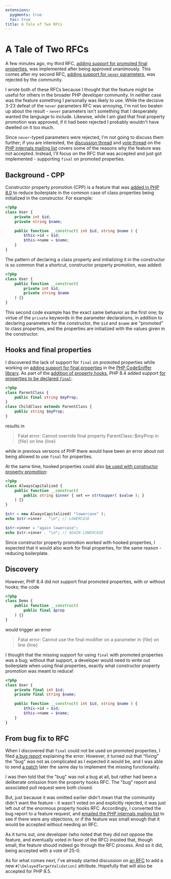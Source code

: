 ```yaml
---
extensions:
  pygments: true
  toc: true
title: A Tale of Two RFCs
---
```


# A Tale of Two RFCs

A few minutes ago, my third RFC,
[adding support for promoted final properties][final-promotion], was implemented
after being approved unanimously. This comes after my second RFC,
[adding support for `never` parameters][never-params-rfc], was rejected by the
community.

I wrote both of these RFCs because I thought that the feature might be useful
for others in the broader PHP developer community. In neither case was the
feature something I personally was likely to use. While the decisive 3-23
defeat of the `never` parameters RFC was annoying, I'm not too beaten up about
the result - `never` parameters isn't something that I desperately wanted the
language to include. Likewise, while I am glad that final property promotion was
approved, if it had been rejected I probably wouldn't have dwelled on it too
much.

Since `never`-typed parameters were rejected, I'm not going to discuss them
further; if you are interested, the [discussion thread][never-params-discussion]
and [vote thread][never-params-vote] on the
[PHP internals mailing list][internals] covers some of the reasons why the
feature was not accepted. Instead, I'll focus on the RFC that was accepted and
just got implemented - supporting `final` on promoted properties.

## Background - CPP

Constructor property promotion (CPP) is a feature that was
[added in PHP 8.0][rfc-cpp] to reduce boilerplate in the common case of class
properties being initialized in the constructor. For example:

```php
<?php
class User {
	private int $id;
	private string $name;

	public function __construct( int $id, string $name ) {
		$this->id = $id;
		$this->name = $name;
	}
}
```

The pattern of declaring a class property and initializing it in the constructor
is so common that a shortcut, constructor property promotion, was added:

```php
<?php
class User {
	public function __construct(
		private int $id,
		private string $name
	) {}
}
```

This second code example has the exact same behavior as the first one; by
virtue of the `private` keywords in the parameter declarations, in addition to
declaring parameters for the constructor, the `$id` and `$name` are "promoted"
to class properties, and the properties are initialized with the values given in
the constructor.

## Hooks and final properties

I discovered the lack of support for `final` on promoted properties while
working on [adding support for final properties][phpcs-final-props] in the
[PHP CodeSniffer library][phpcs-lib]. As part of the
[addition of property hooks][rfc-prop-hooks], PHP 8.4 added support
[for properties to be declared `final`][rfc-prop-hooks--final]:

```php
<?php
class ParentClass {
	public final string $myProp;
}
class ChildClass extends ParentClass {
	public string $myProp;
}
```

results in

> Fatal error: Cannot override final property ParentClass::$myProp in {file}
> on line {line}

while in previous versions of PHP there would have been an error about not
being allowed to use `final` for properties.

At the same time, hooked properties could also
[be used with constructor property promotion][rfc-prop-hooks--cpp]:

```php
<?php
class AlwaysCapitalized {
	public function __construct(
		public string $inner { set => strtoupper( $value ); }
	) {}
}

$str = new AlwaysCapitalized( "lowercase" );
echo $str->inner . "\n"; // LOWERCASE

$str->inner = "again lowercase";
echo $str->inner . "\n"; // AGAIN LOWERCASE
```

Since constructor property promotion worked with hooked properties, I expected
that it would also work for final properties, for the same reason - reducing
boilerplate.

## Discovery

However, PHP 8.4 did not support final promoted properties, with or without
hooks; the code

```php
<?php
class Demo {
	public function __construct(
		public final $prop
	) {}
}
```

would trigger an error

> Fatal error: Cannot use the final modifier on a parameter in {file} on line
> {line}

I thought that the missing support for using `final` with promoted properties
was a bug; without that support, a developer would need to write out
boilerplate when using final properties, exactly what constructor property
promotion was meant to reduce!

```php
<?php
class User {
	private final int $id;
	private final string $name;

	public function __construct( int $id, string $name ) {
		$this->id = $id;
		$this->name = $name;
	}
}
```

## From bug fix to RFC

When I discovered that `final` could not be used on promoted properties, I filed
[a bug report][bug-report] explaining the error. However, it turned out that
"fixing" the "bug" was not as complicated as I expected it would be, and I was
able to send [a patch][patch] later the same day to implement the missing
functionality.

I was then told that the "bug" was not a bug at all, but rather had been a
deliberate omission from the property hooks RFC. The "bug" report and associated
pull request were both closed.

But, just because it was omitted earlier didn't mean that the community didn't
want the feature - it wasn't voted on and explicitly rejected, it was just
left out of the enormous property hooks RFC. Accordingly, I converted the bug
report to a feature request, and
[emailed the PHP internals mailing list][init-email] to see if there were any
objections, or if the feature was small enough that it would be accepted without
needing an RFC.

As it turns out, one developer (who noted that they did *not* oppose the
feature, and eventually voted in favor of the RFC) insisted that, though small,
the feature should indeed go through the RFC process. And so it did, being
accepted with a vote of 25-0.

As for what comes next, I've already started discussion on [an RFC][dtv-attrib]
to add a new `#[\DelayedTargetValidation]` attribute. Hopefully that will also
be accepted for PHP 8.5.

[final-promotion]: https://wiki.php.net/rfc/final_promotion
[never-params-rfc]: https://wiki.php.net/rfc/never-parameters-v2
[never-params-discussion]: https://externals.io/message/126698
[never-params-vote]: https://externals.io/message/127159
[internals]: https://externals.io/
[phpcs-final-props]: https://github.com/PHPCSStandards/PHP_CodeSniffer/pull/834
[phpcs-lib]: https://github.com/PHPCSStandards/PHP_CodeSniffer
[rfc-prop-hooks]: https://wiki.php.net/rfc/property-hooks#final_hooks
[rfc-prop-hooks--cpp]: https://wiki.php.net/rfc/property-hooks#interaction_with_constructor_property_promotion
[rfc-prop-hooks--final]: https://wiki.php.net/rfc/property-hooks#final_hooks
[rfc-cpp]: https://wiki.php.net/rfc/constructor_promotion
[bug-report]: https://github.com/php/php-src/issues/17860
[patch]: https://github.com/php/php-src/pull/17861
[init-email]: https://externals.io/message/126475
[dtv-attrib]: https://wiki.php.net/rfc/delayedtargetvalidation_attribute
